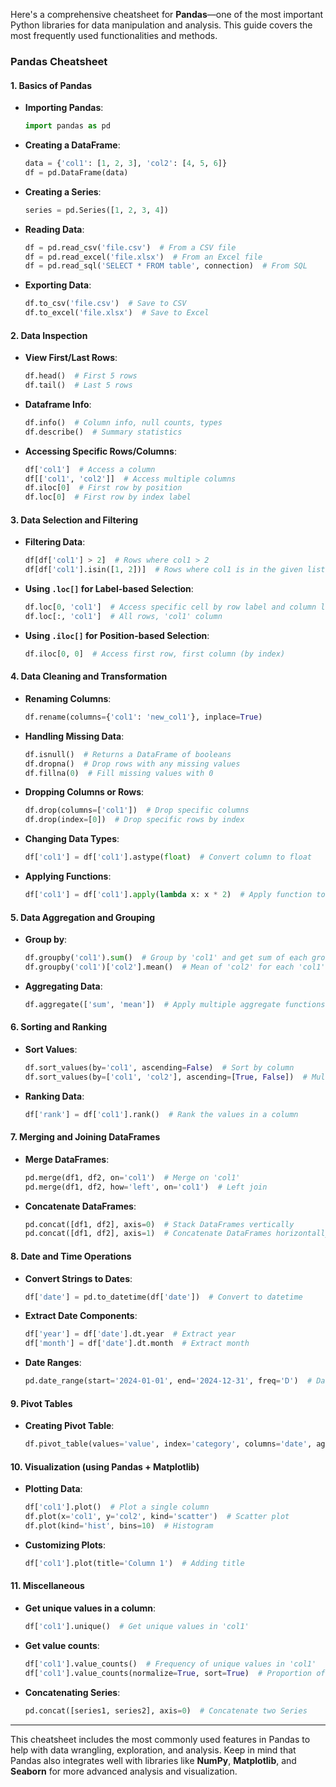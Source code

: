 Here's a comprehensive cheatsheet for **Pandas**—one of the most important Python libraries for data manipulation and analysis. This guide covers the most frequently used functionalities and methods.

### **Pandas Cheatsheet**

#### **1. Basics of Pandas**

- **Importing Pandas**:
    ```python
    import pandas as pd
    ```

- **Creating a DataFrame**:
    ```python
    data = {'col1': [1, 2, 3], 'col2': [4, 5, 6]}
    df = pd.DataFrame(data)
    ```

- **Creating a Series**:
    ```python
    series = pd.Series([1, 2, 3, 4])
    ```

- **Reading Data**:
    ```python
    df = pd.read_csv('file.csv')  # From a CSV file
    df = pd.read_excel('file.xlsx')  # From an Excel file
    df = pd.read_sql('SELECT * FROM table', connection)  # From SQL
    ```

- **Exporting Data**:
    ```python
    df.to_csv('file.csv')  # Save to CSV
    df.to_excel('file.xlsx')  # Save to Excel
    ```

#### **2. Data Inspection**

- **View First/Last Rows**:
    ```python
    df.head()  # First 5 rows
    df.tail()  # Last 5 rows
    ```

- **Dataframe Info**:
    ```python
    df.info()  # Column info, null counts, types
    df.describe()  # Summary statistics
    ```

- **Accessing Specific Rows/Columns**:
    ```python
    df['col1']  # Access a column
    df[['col1', 'col2']]  # Access multiple columns
    df.iloc[0]  # First row by position
    df.loc[0]  # First row by index label
    ```

#### **3. Data Selection and Filtering**

- **Filtering Data**:
    ```python
    df[df['col1'] > 2]  # Rows where col1 > 2
    df[df['col1'].isin([1, 2])]  # Rows where col1 is in the given list
    ```

- **Using `.loc[]` for Label-based Selection**:
    ```python
    df.loc[0, 'col1']  # Access specific cell by row label and column label
    df.loc[:, 'col1']  # All rows, 'col1' column
    ```

- **Using `.iloc[]` for Position-based Selection**:
    ```python
    df.iloc[0, 0]  # Access first row, first column (by index)
    ```

#### **4. Data Cleaning and Transformation**

- **Renaming Columns**:
    ```python
    df.rename(columns={'col1': 'new_col1'}, inplace=True)
    ```

- **Handling Missing Data**:
    ```python
    df.isnull()  # Returns a DataFrame of booleans
    df.dropna()  # Drop rows with any missing values
    df.fillna(0)  # Fill missing values with 0
    ```

- **Dropping Columns or Rows**:
    ```python
    df.drop(columns=['col1'])  # Drop specific columns
    df.drop(index=[0])  # Drop specific rows by index
    ```

- **Changing Data Types**:
    ```python
    df['col1'] = df['col1'].astype(float)  # Convert column to float
    ```

- **Applying Functions**:
    ```python
    df['col1'] = df['col1'].apply(lambda x: x * 2)  # Apply function to a column
    ```

#### **5. Data Aggregation and Grouping**

- **Group by**:
    ```python
    df.groupby('col1').sum()  # Group by 'col1' and get sum of each group
    df.groupby('col1')['col2'].mean()  # Mean of 'col2' for each 'col1'
    ```

- **Aggregating Data**:
    ```python
    df.aggregate(['sum', 'mean'])  # Apply multiple aggregate functions
    ```

#### **6. Sorting and Ranking**

- **Sort Values**:
    ```python
    df.sort_values(by='col1', ascending=False)  # Sort by column
    df.sort_values(by=['col1', 'col2'], ascending=[True, False])  # Multiple columns
    ```

- **Ranking Data**:
    ```python
    df['rank'] = df['col1'].rank()  # Rank the values in a column
    ```

#### **7. Merging and Joining DataFrames**

- **Merge DataFrames**:
    ```python
    pd.merge(df1, df2, on='col1')  # Merge on 'col1'
    pd.merge(df1, df2, how='left', on='col1')  # Left join
    ```

- **Concatenate DataFrames**:
    ```python
    pd.concat([df1, df2], axis=0)  # Stack DataFrames vertically
    pd.concat([df1, df2], axis=1)  # Concatenate DataFrames horizontally
    ```

#### **8. Date and Time Operations**

- **Convert Strings to Dates**:
    ```python
    df['date'] = pd.to_datetime(df['date'])  # Convert to datetime
    ```

- **Extract Date Components**:
    ```python
    df['year'] = df['date'].dt.year  # Extract year
    df['month'] = df['date'].dt.month  # Extract month
    ```

- **Date Ranges**:
    ```python
    pd.date_range(start='2024-01-01', end='2024-12-31', freq='D')  # Daily date range
    ```

#### **9. Pivot Tables**

- **Creating Pivot Table**:
    ```python
    df.pivot_table(values='value', index='category', columns='date', aggfunc='sum')
    ```

#### **10. Visualization (using Pandas + Matplotlib)**

- **Plotting Data**:
    ```python
    df['col1'].plot()  # Plot a single column
    df.plot(x='col1', y='col2', kind='scatter')  # Scatter plot
    df.plot(kind='hist', bins=10)  # Histogram
    ```

- **Customizing Plots**:
    ```python
    df['col1'].plot(title='Column 1')  # Adding title
    ```

#### **11. Miscellaneous**

- **Get unique values in a column**:
    ```python
    df['col1'].unique()  # Get unique values in 'col1'
    ```

- **Get value counts**:
    ```python
    df['col1'].value_counts()  # Frequency of unique values in 'col1'
    df['col1'].value_counts(normalize=True, sort=True)  # Proportion of unique values in 'col1'
    ```

- **Concatenating Series**:
    ```python
    pd.concat([series1, series2], axis=0)  # Concatenate two Series
    ```

---

This cheatsheet includes the most commonly used features in Pandas to help with data wrangling, exploration, and analysis. Keep in mind that Pandas also integrates well with libraries like **NumPy**, **Matplotlib**, and **Seaborn** for more advanced analysis and visualization.